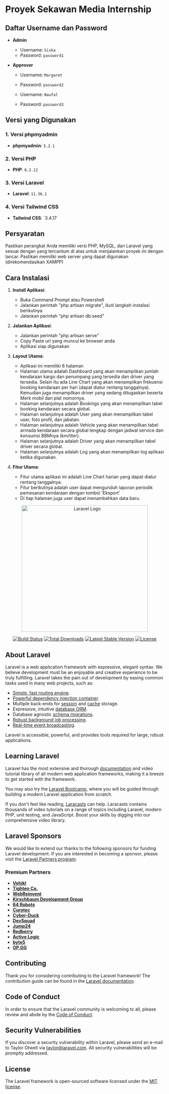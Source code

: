 # Proyek Sekawan Media Internship

## Daftar Username dan Password

- **Admin**
  - Username: `Siska`
  - Password: `password1`

- **Approver**
  - Username: `Margaret`
  - Password: `password2`

  - Username: `Naufal`
  - Password: `password3`

## Versi yang Digunakan

### 1. Versi phpmyadmin
- **phpmyadmin**: `5.2.1`

### 2. Versi PHP
- **PHP**: `8.2.12`

### 3. Versi Laravel
- **Laravel**: `11.36.1`

### 4. Versi Tailwind CSS
- **Tailwind CSS**: `3.4.17

## Persyaratan

Pastikan perangkat Anda memiliki versi PHP, MySQL, dan Laravel yang sesuai dengan yang tercantum di atas untuk menjalankan proyek ini dengan lancar.
Pastikan memiliki web server yang dapat digunakan (direkomendasikan XAMPP)

## Cara Instalasi

1. **Install Aplikasi**:
   - Buka Command Prompt atau Powershell
   - Jalankan perintah "php artisan migrate", ikuti langkah instalasi berikutnya
   - Jalankan perintah "php artisan db:seed"

2. **Jalankan Aplikasi**:
   - Jalankan perintah "php artisan serve"
   - Copy Paste url yang muncul ke browser anda
   - Aplikasi siap digunakan

3. **Layout Utama**:
   - Aplikasi ini memiliki 6 halaman
   - Halaman utama adalah Dashboard yang akan menampilkan jumlah kendaraan kargo dan penumpang yang tersedia dan driver yang tersedia. Selain itu ada Line Chart yang akan menampilkan frekuensi booking kendaraan per hari (dapat diatur rentang tanggalnya). Kemudian juga menampilkan driver yang sedang ditugaskan beserta Merk mobil dan plat nomornya.
   - Halaman selanjutnya adalah Bookings yang akan menampilkan tabel booking kendaraan secara global.
   - Halaman selanjutnya adalah User yang akan menampilkan tabel user, foto profil, dan jabatan.
   - Halaman selanjutnya adalah Vehicle yang akan menampilkan tabel armada kendaraan secara global lengkap dengan jadwal service dan konsumsi BBMnya (km/liter).
   - Halaman selanjutnya adalah Driver yang akan menampilkan tabel driver secara global.
   - Halaman selanjutnya adalah Log yang akan menampilkan log aplikasi ketika digunakan.

4. **Fitur Utama**:
   - Fitur utama aplikasi ini adalah Line Chart harian yang dapat diatur rentang tanggalnya.
   - Fitur berikutnya adalah user dapat mengunduh laporan periodik pemesanan kendaraan dengan tombol 'Eksport'
   - Di tiap halaman juga user dapat menambahkan data baru.


<p align="center"><a href="https://laravel.com" target="_blank"><img src="https://raw.githubusercontent.com/laravel/art/master/logo-lockup/5%20SVG/2%20CMYK/1%20Full%20Color/laravel-logolockup-cmyk-red.svg" width="400" alt="Laravel Logo"></a></p>

<p align="center">
<a href="https://github.com/laravel/framework/actions"><img src="https://github.com/laravel/framework/workflows/tests/badge.svg" alt="Build Status"></a>
<a href="https://packagist.org/packages/laravel/framework"><img src="https://img.shields.io/packagist/dt/laravel/framework" alt="Total Downloads"></a>
<a href="https://packagist.org/packages/laravel/framework"><img src="https://img.shields.io/packagist/v/laravel/framework" alt="Latest Stable Version"></a>
<a href="https://packagist.org/packages/laravel/framework"><img src="https://img.shields.io/packagist/l/laravel/framework" alt="License"></a>
</p>

## About Laravel

Laravel is a web application framework with expressive, elegant syntax. We believe development must be an enjoyable and creative experience to be truly fulfilling. Laravel takes the pain out of development by easing common tasks used in many web projects, such as:

- [Simple, fast routing engine](https://laravel.com/docs/routing).
- [Powerful dependency injection container](https://laravel.com/docs/container).
- Multiple back-ends for [session](https://laravel.com/docs/session) and [cache](https://laravel.com/docs/cache) storage.
- Expressive, intuitive [database ORM](https://laravel.com/docs/eloquent).
- Database agnostic [schema migrations](https://laravel.com/docs/migrations).
- [Robust background job processing](https://laravel.com/docs/queues).
- [Real-time event broadcasting](https://laravel.com/docs/broadcasting).

Laravel is accessible, powerful, and provides tools required for large, robust applications.

## Learning Laravel

Laravel has the most extensive and thorough [documentation](https://laravel.com/docs) and video tutorial library of all modern web application frameworks, making it a breeze to get started with the framework.

You may also try the [Laravel Bootcamp](https://bootcamp.laravel.com), where you will be guided through building a modern Laravel application from scratch.

If you don't feel like reading, [Laracasts](https://laracasts.com) can help. Laracasts contains thousands of video tutorials on a range of topics including Laravel, modern PHP, unit testing, and JavaScript. Boost your skills by digging into our comprehensive video library.

## Laravel Sponsors

We would like to extend our thanks to the following sponsors for funding Laravel development. If you are interested in becoming a sponsor, please visit the [Laravel Partners program](https://partners.laravel.com).

### Premium Partners

- **[Vehikl](https://vehikl.com/)**
- **[Tighten Co.](https://tighten.co)**
- **[WebReinvent](https://webreinvent.com/)**
- **[Kirschbaum Development Group](https://kirschbaumdevelopment.com)**
- **[64 Robots](https://64robots.com)**
- **[Curotec](https://www.curotec.com/services/technologies/laravel/)**
- **[Cyber-Duck](https://cyber-duck.co.uk)**
- **[DevSquad](https://devsquad.com/hire-laravel-developers)**
- **[Jump24](https://jump24.co.uk)**
- **[Redberry](https://redberry.international/laravel/)**
- **[Active Logic](https://activelogic.com)**
- **[byte5](https://byte5.de)**
- **[OP.GG](https://op.gg)**

## Contributing

Thank you for considering contributing to the Laravel framework! The contribution guide can be found in the [Laravel documentation](https://laravel.com/docs/contributions).

## Code of Conduct

In order to ensure that the Laravel community is welcoming to all, please review and abide by the [Code of Conduct](https://laravel.com/docs/contributions#code-of-conduct).

## Security Vulnerabilities

If you discover a security vulnerability within Laravel, please send an e-mail to Taylor Otwell via [taylor@laravel.com](mailto:taylor@laravel.com). All security vulnerabilities will be promptly addressed.

## License

The Laravel framework is open-sourced software licensed under the [MIT license](https://opensource.org/licenses/MIT).
